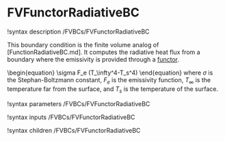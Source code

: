 # FVFunctorRadiativeBC

!syntax description /FVBCs/FVFunctorRadiativeBC

This boundary condition is the finite volume analog of
[FunctionRadiativeBC.md]. It computes the radiative heat flux from a boundary
where the emissivity is provided through a [functor](Functors/index.md).

\begin{equation}
 \sigma F_e (T_\infty^4-T_s^4)
\end{equation}
where $\sigma$ is the Stephan-Boltzmann constant, $F_e$ is the emissivity function,
$T_\infty$ is the temperature far from the surface, and $T_s$ is the temperature of
the surface.

!syntax parameters /FVBCs/FVFunctorRadiativeBC

!syntax inputs /FVBCs/FVFunctorRadiativeBC

!syntax children /FVBCs/FVFunctorRadiativeBC
